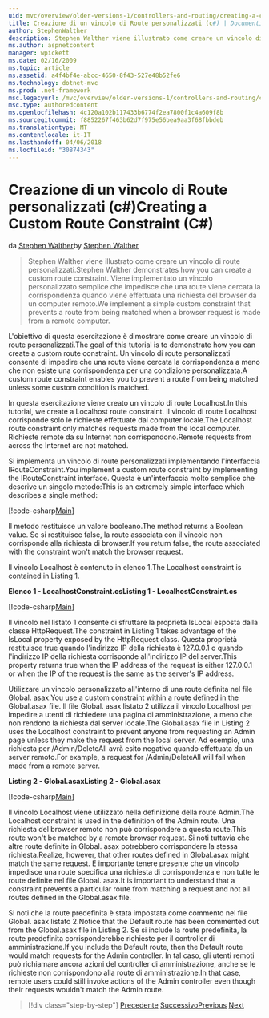 ```yaml
---
uid: mvc/overview/older-versions-1/controllers-and-routing/creating-a-custom-route-constraint-cs
title: Creazione di un vincolo di Route personalizzati (c#) | Documenti Microsoft
author: StephenWalther
description: Stephen Walther viene illustrato come creare un vincolo di route personalizzati. Implementare una semplice personalizzato vincolo che impedisce l'elaborazione di una route corrispondente w...
ms.author: aspnetcontent
manager: wpickett
ms.date: 02/16/2009
ms.topic: article
ms.assetid: a4f4bf4e-abcc-4650-8f43-527e48b52fe6
ms.technology: dotnet-mvc
ms.prod: .net-framework
msc.legacyurl: /mvc/overview/older-versions-1/controllers-and-routing/creating-a-custom-route-constraint-cs
msc.type: authoredcontent
ms.openlocfilehash: 4c120a102b117433b6774f2ea7800f1c4a609f8b
ms.sourcegitcommit: f8852267f463b62d7f975e56bea9aa3f68fbbdeb
ms.translationtype: MT
ms.contentlocale: it-IT
ms.lasthandoff: 04/06/2018
ms.locfileid: "30874343"
---
```

<a name="creating-a-custom-route-constraint-c"></a><span data-ttu-id="57b7e-104">Creazione di un vincolo di Route personalizzati (c#)</span><span class="sxs-lookup"><span data-stu-id="57b7e-104">Creating a Custom Route Constraint (C#)</span></span>
====================
<span data-ttu-id="57b7e-105">da [Stephen Walther](https://github.com/StephenWalther)</span><span class="sxs-lookup"><span data-stu-id="57b7e-105">by [Stephen Walther](https://github.com/StephenWalther)</span></span>

> <span data-ttu-id="57b7e-106">Stephen Walther viene illustrato come creare un vincolo di route personalizzati.</span><span class="sxs-lookup"><span data-stu-id="57b7e-106">Stephen Walther demonstrates how you can create a custom route constraint.</span></span> <span data-ttu-id="57b7e-107">Viene implementato un vincolo personalizzato semplice che impedisce che una route viene cercata la corrispondenza quando viene effettuata una richiesta del browser da un computer remoto.</span><span class="sxs-lookup"><span data-stu-id="57b7e-107">We implement a simple custom constraint that prevents a route from being matched when a browser request is made from a remote computer.</span></span>


<span data-ttu-id="57b7e-108">L'obiettivo di questa esercitazione è dimostrare come creare un vincolo di route personalizzati.</span><span class="sxs-lookup"><span data-stu-id="57b7e-108">The goal of this tutorial is to demonstrate how you can create a custom route constraint.</span></span> <span data-ttu-id="57b7e-109">Un vincolo di route personalizzati consente di impedire che una route viene cercata la corrispondenza a meno che non esiste una corrispondenza per una condizione personalizzata.</span><span class="sxs-lookup"><span data-stu-id="57b7e-109">A custom route constraint enables you to prevent a route from being matched unless some custom condition is matched.</span></span>

<span data-ttu-id="57b7e-110">In questa esercitazione viene creato un vincolo di route Localhost.</span><span class="sxs-lookup"><span data-stu-id="57b7e-110">In this tutorial, we create a Localhost route constraint.</span></span> <span data-ttu-id="57b7e-111">Il vincolo di route Localhost corrisponde solo le richieste effettuate dal computer locale.</span><span class="sxs-lookup"><span data-stu-id="57b7e-111">The Localhost route constraint only matches requests made from the local computer.</span></span> <span data-ttu-id="57b7e-112">Richieste remote da su Internet non corrispondono.</span><span class="sxs-lookup"><span data-stu-id="57b7e-112">Remote requests from across the Internet are not matched.</span></span>

<span data-ttu-id="57b7e-113">Si implementa un vincolo di route personalizzati implementando l'interfaccia IRouteConstraint.</span><span class="sxs-lookup"><span data-stu-id="57b7e-113">You implement a custom route constraint by implementing the IRouteConstraint interface.</span></span> <span data-ttu-id="57b7e-114">Questa è un'interfaccia molto semplice che descrive un singolo metodo:</span><span class="sxs-lookup"><span data-stu-id="57b7e-114">This is an extremely simple interface which describes a single method:</span></span>

[!code-csharp[Main](creating-a-custom-route-constraint-cs/samples/sample1.cs)]

<span data-ttu-id="57b7e-115">Il metodo restituisce un valore booleano.</span><span class="sxs-lookup"><span data-stu-id="57b7e-115">The method returns a Boolean value.</span></span> <span data-ttu-id="57b7e-116">Se si restituisce false, la route associata con il vincolo non corrisponde alla richiesta di browser.</span><span class="sxs-lookup"><span data-stu-id="57b7e-116">If you return false, the route associated with the constraint won't match the browser request.</span></span>

<span data-ttu-id="57b7e-117">Il vincolo Localhost è contenuto in elenco 1.</span><span class="sxs-lookup"><span data-stu-id="57b7e-117">The Localhost constraint is contained in Listing 1.</span></span>

<span data-ttu-id="57b7e-118">**Elenco 1 - LocalhostConstraint.cs**</span><span class="sxs-lookup"><span data-stu-id="57b7e-118">**Listing 1 - LocalhostConstraint.cs**</span></span>

[!code-csharp[Main](creating-a-custom-route-constraint-cs/samples/sample2.cs)]

<span data-ttu-id="57b7e-119">Il vincolo nel listato 1 consente di sfruttare la proprietà IsLocal esposta dalla classe HttpRequest.</span><span class="sxs-lookup"><span data-stu-id="57b7e-119">The constraint in Listing 1 takes advantage of the IsLocal property exposed by the HttpRequest class.</span></span> <span data-ttu-id="57b7e-120">Questa proprietà restituisce true quando l'indirizzo IP della richiesta è 127.0.0.1 o quando l'indirizzo IP della richiesta corrisponde all'indirizzo IP del server.</span><span class="sxs-lookup"><span data-stu-id="57b7e-120">This property returns true when the IP address of the request is either 127.0.0.1 or when the IP of the request is the same as the server's IP address.</span></span>

<span data-ttu-id="57b7e-121">Utilizzare un vincolo personalizzato all'interno di una route definita nel file Global. asax.</span><span class="sxs-lookup"><span data-stu-id="57b7e-121">You use a custom constraint within a route defined in the Global.asax file.</span></span> <span data-ttu-id="57b7e-122">Il file Global. asax listato 2 utilizza il vincolo Localhost per impedire a utenti di richiedere una pagina di amministrazione, a meno che non rendono la richiesta dal server locale.</span><span class="sxs-lookup"><span data-stu-id="57b7e-122">The Global.asax file in Listing 2 uses the Localhost constraint to prevent anyone from requesting an Admin page unless they make the request from the local server.</span></span> <span data-ttu-id="57b7e-123">Ad esempio, una richiesta per /Admin/DeleteAll avrà esito negativo quando effettuata da un server remoto.</span><span class="sxs-lookup"><span data-stu-id="57b7e-123">For example, a request for /Admin/DeleteAll will fail when made from a remote server.</span></span>

<span data-ttu-id="57b7e-124">**Listing 2 - Global.asax**</span><span class="sxs-lookup"><span data-stu-id="57b7e-124">**Listing 2 - Global.asax**</span></span>

[!code-csharp[Main](creating-a-custom-route-constraint-cs/samples/sample3.cs)]

<span data-ttu-id="57b7e-125">Il vincolo Localhost viene utilizzato nella definizione della route Admin.</span><span class="sxs-lookup"><span data-stu-id="57b7e-125">The Localhost constraint is used in the definition of the Admin route.</span></span> <span data-ttu-id="57b7e-126">Una richiesta del browser remoto non può corrispondere a questa route.</span><span class="sxs-lookup"><span data-stu-id="57b7e-126">This route won't be matched by a remote browser request.</span></span> <span data-ttu-id="57b7e-127">Si noti tuttavia che altre route definite in Global. asax potrebbero corrispondere la stessa richiesta.</span><span class="sxs-lookup"><span data-stu-id="57b7e-127">Realize, however, that other routes defined in Global.asax might match the same request.</span></span> <span data-ttu-id="57b7e-128">È importante tenere presente che un vincolo impedisce una route specifica una richiesta di corrispondenza e non tutte le route definite nel file Global. asax.</span><span class="sxs-lookup"><span data-stu-id="57b7e-128">It is important to understand that a constraint prevents a particular route from matching a request and not all routes defined in the Global.asax file.</span></span>

<span data-ttu-id="57b7e-129">Si noti che la route predefinita è stata impostata come commento nel file Global. asax listato 2.</span><span class="sxs-lookup"><span data-stu-id="57b7e-129">Notice that the Default route has been commented out from the Global.asax file in Listing 2.</span></span> <span data-ttu-id="57b7e-130">Se si include la route predefinita, la route predefinita corrisponderebbe richieste per il controller di amministrazione.</span><span class="sxs-lookup"><span data-stu-id="57b7e-130">If you include the Default route, then the Default route would match requests for the Admin controller.</span></span> <span data-ttu-id="57b7e-131">In tal caso, gli utenti remoti può richiamare ancora azioni del controller di amministrazione, anche se le richieste non corrispondono alla route di amministrazione.</span><span class="sxs-lookup"><span data-stu-id="57b7e-131">In that case, remote users could still invoke actions of the Admin controller even though their requests wouldn't match the Admin route.</span></span>

> [!div class="step-by-step"]
> <span data-ttu-id="57b7e-132">[Precedente](creating-a-route-constraint-cs.md)
> [Successivo](asp-net-mvc-controller-overview-vb.md)</span><span class="sxs-lookup"><span data-stu-id="57b7e-132">[Previous](creating-a-route-constraint-cs.md)
[Next](asp-net-mvc-controller-overview-vb.md)</span></span>
